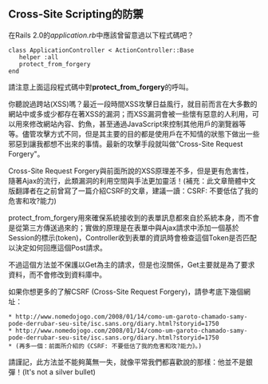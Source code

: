 ## Cross-Site Scripting的防禦

在Rails 2.0的*application.rb*中應該曾留意過以下程式碼吧？

    class ApplicationController < ActionController::Base
       helper :all
       protect_from_forgery
    end

請注意上面這段程式碼中對**protect\_from\_forgery**的呼叫。

你聽說過跨站(XSS)嗎？最近一段時間XSS攻擊日益風行，就目前而言在大多數的網站中或多或少都存在著XSS的漏洞；而XSS漏洞會被一些懷有惡意的人利用，可以用來修改網站內容、釣魚，甚至通過JavaScript來控制其他用戶的瀏覽器等等。儘管攻擊方式不同，但是其主要的目的都是使用戶在不知情的狀態下做出一些邪惡到讓我都想不出來的事情。最新的攻擊手段就叫做"Cross-Site Request Forgery"。

Cross-Site Request Forgery與前面所說的XSS原理差不多，但是更有危害性，隨著Ajax的流行，此類漏洞的利用空間與手法更加靈活！(補充：此文章簡體中文版翻譯者在之前曾寫了一篇介紹CSRF的文章，建議一讀：CSRF: 不要低估了我的危害和攻?能力)

protect_from_forgery用來確保系統接收到的表單訊息都來自於系統本身，而不會是從第三方傳送過來的；實做的原理是在表單中與Ajax請求中添加一個基於Session的標示(token)，Controller收到表單的資訊時會檢查這個Token是否匹配以決定如何回應這個Post請求。

不過這個方法並不保護以Get為主的請求，但是也沒關係，Get主要就是為了要求資料，而不會修改到資料庫中。

如果你想更多的了解CSRF (Cross-Site Request Forgery)，請參考底下幾個網址：

    * http://www.nomedojogo.com/2008/01/14/como-um-garoto-chamado-samy-pode-derrubar-seu-site/isc.sans.org/diary.html?storyid=1750
    * http://www.nomedojogo.com/2008/01/14/como-um-garoto-chamado-samy-pode-derrubar-seu-site/isc.sans.org/diary.html?storyid=1750
    * (再多一個：前面所介紹的《CSRF: 不要低估了我的危害和攻?能力》。)

請謹記，此方法並不能夠萬無一失，就像平常我們都喜歡說的那樣：他並不是銀彈！(It's not a silver bullet)
